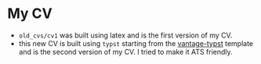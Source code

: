 # My CV

- `old_cvs/cv1` was built using latex and is the first version of my CV.
- this new CV is built using `typst` starting from the [vantage-typst](https://github.com/sardorml/vantage-typst) template and is the second version of my CV. I tried to make it ATS friendly.
